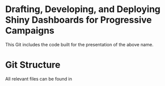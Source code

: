 # Drafting, Developing, and Deploying Shiny Dashboards for Progressive Campaigns
This Git includes the code built for the presentation of the above name.

# Git Structure
All relevant files can be found in


